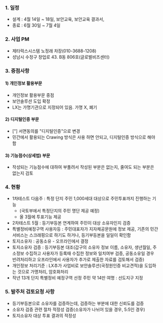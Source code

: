 
### 1. 일정
- 설계 : 4월 14일 ~ 18일, 보안교육, 보안교육 결과서, 
- 종료 : 6월 30일 ~ 7월 4일

### 2. 사업 PM
- 제타럭스시스템 노정래 차장(010-3688-1208)
- 성남시 수정구 창업로 43. B동 806호(글로벌비즈센터)

### 3. 중점사항
#### 1) 개인정보 활용부문
- 개인정보 활용부문 중점
- 보안솔루션 도입 확정
- LX는 가명기관으로 지정되어 있음. 가명 X, 폐기
#### 2) 디지털인증 부문
- ["] 서면동의를 "디지털인증"으로 변경
- 민간에서 활용되는 Crawing 방식은 사용 하면 안되고, 디지털인증 방식으로 해야 함
#### 3) 기능점수(상세법) 부문
- 작성되는 기능점수에 대하여 부풀려서 작성된 부분은 없는지, 줄여도 되는 부분은 없는지 검토


### 4. 현황
- 1차테스트  다음주 : 특정 단지 주민 1,000세대 대상으로 주민투표까지 진행하는 기능
	- (국토부에서 특정단지의 주민 명단 제공 예정)
	- 올 3월에 투표기능 제공
- 2차테스트 5월 : 등기부등본 연계하여 주민이 대상 소유자인지 검증
- 특별정비예정구역 사용자등 : 주민대표자가 지자체공문원에 정보 제공, 기존의 민간서비스는 스크래핑으로 하기도 하거나, 등기부등본을 일일이 확인함
- 토지소유자 : 공동소유 - 오프라인에서 결정
- 토지소유자 검증 : 등기부등본 대조(갑구의 소유자 정보 이름, 소유자, 생년월일, 주소정보 수집하고 사용자가 등록때 수집한 정보와 일치여부 검증, 공동소유일 경우 반려처리하고 오프라인에서 사용자가 추가로 제출한 자료를 검토해서 검증)
- 개인정보 처리기준 : LX추가 사업비로 보안솔루션(국정원인증 비교견적)을 도입하는 것으로 가명처리, 암호화처리
- 작년 13개 단지 특별정비 예정구역 선정 주민 약 14만 여명 : 선도지구 지정

### 5. 발주처 검토요청 사항
- 등기부등본으로 소유자를 검증하는데, 검증하는 부분에 대한 신뢰도를 검증
- 소유자 검증 관련 절차 적정성 검증(소유자가 나뉘어 있을 경우, 5:5인 경우)
- 토지소유자 대상 투표 결과의 적정성